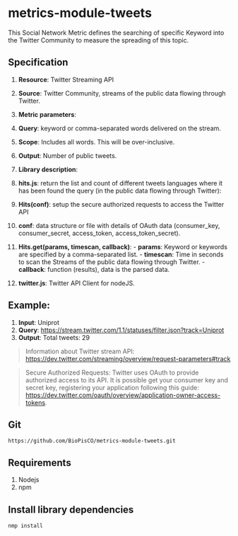 # metrics-module-tweets
This Social Network Metric defines the searching of specific Keyword into the Twitter Community to measure the spreading of this topic.


## Specification

1. **Resource**: Twitter Streaming API
2. **Source**:  Twitter Community, streams of the public data flowing through Twitter.
3. **Metric parameters**:
  1. **Query**: keyword or comma-separated words delivered on the stream.
  2. **Scope**: Includes all words. This will be over-inclusive.
  3. **Output**: Number of public tweets.

4. **Library description**: 
  1. **hits.js**: return the list and count of different tweets languages where it has been found the query (in the public data flowing through Twitter):
  2. **Hits(conf)**: setup the secure authorized requests to access the Twitter API
  3. **conf**:  data structure or file with details of OAuth data (consumer_key, consumer_secret, access_token, access_token_secret).
  4. **Hits.get(params, timescan, callback)**:
    - **params**: Keyword or keywords are specified by a comma-separated list.
    - **timescan**: Time in seconds to scan the Streams of the public data flowing through Twitter.
    - **callback**: function (results),  data is the parsed data.
  5. **twitter.js**: Twitter API Client for nodeJS.


## Example:
1. **Input**: Uniprot
2. **Query**: https://stream.twitter.com/1.1/statuses/filter.json?track=Uniprot
3. **Output**: Total tweets: 29

> Information about Twitter stream API: https://dev.twitter.com/streaming/overview/request-parameters#track

> Secure Authorized Requests: 
Twitter uses OAuth to provide authorized access to its API. It is possible get your consumer key and secret key, registering your application following this guide: https://dev.twitter.com/oauth/overview/application-owner-access-tokens.

## Git

`https://github.com/BioPisCO/metrics-module-tweets.git`

## Requirements

  1. Nodejs
  2. npm

## Install library dependencies
  `nmp install`



